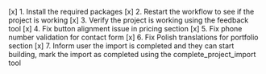 [x] 1. Install the required packages
[x] 2. Restart the workflow to see if the project is working
[x] 3. Verify the project is working using the feedback tool
[x] 4. Fix button alignment issue in pricing section
[x] 5. Fix phone number validation for contact form
[x] 6. Fix Polish translations for portfolio section
[x] 7. Inform user the import is completed and they can start building, mark the import as completed using the complete_project_import tool